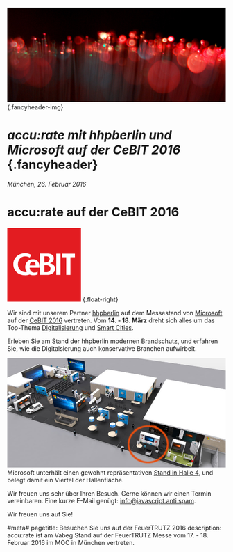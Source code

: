 ![](/img/accurate-bild-start.jpg) {.fancyheader-img}
# *accu:rate mit hhpberlin und Microsoft auf der CeBIT 2016* {.fancyheader}

*München, 26. Februar 2016*

# accu:rate auf der CeBIT 2016

[![CeBIT Logo](/img/associates/cebit.png)](http://www.cebit.de/) {.float-right}

Wir sind mit unserem Partner [hhpberlin](https://www.hhpberlin.de/) auf dem Messestand von [Microsoft](https://www.microsoft.com/) auf der [CeBIT 2016](http://www.cebit.de/) vertreten.
Vom **14. - 18. März** dreht sich alles um das Top-Thema [Digitalisierung](https://www.cebit.de/de/news/thema/dconomy.xhtml) und [Smart Cities](https://www.cebit.de/de/news/mediathek/videos/video-detailansicht.xhtml?id=7105). 

Erleben Sie am Stand der hhpberlin modernen Brandschutz, und erfahren Sie, wie die Digitalsierung auch konservative Branchen aufwirbelt.


[![accu:rate und hhpberlin Standort auf der CeBIT 2016](img/news/cebit-2016-accurate-ms-messestand-position.jpg)](https://www.microsoft.com/de-de/cebit/messestand.aspx)
Microsoft unterhält einen gewohnt repräsentativen [Stand in Halle 4](https://www.microsoft.com/de-de/cebit/messestand.aspx), und belegt damit ein Viertel der Hallenfläche.


Wir freuen uns sehr über Ihren Besuch. Gerne können wir einen Termin vereinbaren. Eine kurze E-Mail genügt:
<span class="mailadresse" data-to="info">info@javascript.anti.spam</span>.

Wir freuen uns auf Sie!



#meta#
pagetitle: Besuchen Sie uns auf der FeuerTRUTZ 2016
description: accu:rate ist am Vabeg Stand auf der FeuerTRUTZ Messe vom 17. - 18. Februar 2016 im MOC in München vertreten.




